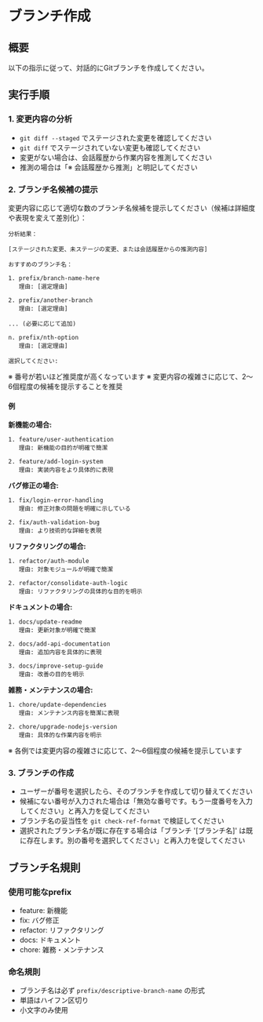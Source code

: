 # ブランチ作成

## 概要

以下の指示に従って、対話的にGitブランチを作成してください。

## 実行手順

### 1. 変更内容の分析

- `git diff --staged` でステージされた変更を確認してください
- `git diff` でステージされていない変更も確認してください
- 変更がない場合は、会話履歴から作業内容を推測してください
- 推測の場合は「※ 会話履歴から推測」と明記してください

### 2. ブランチ名候補の提示

変更内容に応じて適切な数のブランチ名候補を提示してください（候補は詳細度や表現を変えて差別化）：

```text
分析結果：

[ステージされた変更、未ステージの変更、または会話履歴からの推測内容]

おすすめのブランチ名：

1. prefix/branch-name-here
   理由: [選定理由]

2. prefix/another-branch
   理由: [選定理由]

... (必要に応じて追加)

n. prefix/nth-option
   理由: [選定理由]

選択してください:
```

※ 番号が若いほど推奨度が高くなっています
※ 変更内容の複雑さに応じて、2〜6個程度の候補を提示することを推奨

#### 例

**新機能の場合:**

```text
1. feature/user-authentication
   理由: 新機能の目的が明確で簡潔

2. feature/add-login-system
   理由: 実装内容をより具体的に表現
```

**バグ修正の場合:**

```text
1. fix/login-error-handling
   理由: 修正対象の問題を明確に示している

2. fix/auth-validation-bug
   理由: より技術的な詳細を表現
```

**リファクタリングの場合:**

```text
1. refactor/auth-module
   理由: 対象モジュールが明確で簡潔

2. refactor/consolidate-auth-logic
   理由: リファクタリングの具体的な目的を明示
```

**ドキュメントの場合:**

```text
1. docs/update-readme
   理由: 更新対象が明確で簡潔

2. docs/add-api-documentation
   理由: 追加内容を具体的に表現

3. docs/improve-setup-guide
   理由: 改善の目的を明示
```

**雑務・メンテナンスの場合:**

```text
1. chore/update-dependencies
   理由: メンテナンス内容を簡潔に表現

2. chore/upgrade-nodejs-version
   理由: 具体的な作業内容を明示
```

※ 各例では変更内容の複雑さに応じて、2〜6個程度の候補を提示しています

### 3. ブランチの作成

- ユーザーが番号を選択したら、そのブランチを作成して切り替えてください
- 候補にない番号が入力された場合は「無効な番号です。もう一度番号を入力してください」と再入力を促してください
- ブランチ名の妥当性を `git check-ref-format` で検証してください
- 選択されたブランチ名が既に存在する場合は「ブランチ '[ブランチ名]' は既に存在します。別の番号を選択してください」と再入力を促してください

## ブランチ名規則

### 使用可能なprefix

- feature: 新機能
- fix: バグ修正
- refactor: リファクタリング
- docs: ドキュメント
- chore: 雑務・メンテナンス

### 命名規則

- ブランチ名は必ず `prefix/descriptive-branch-name` の形式
- 単語はハイフン区切り
- 小文字のみ使用
